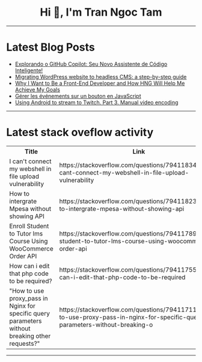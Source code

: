 <h1 align="center">Hi 👋, I'm Tran Ngoc Tam</h1>

---

# Latest Blog Posts 
<!-- BLOG-POST-LIST:START -->
- [Explorando o GitHub Copilot: Seu Novo Assistente de Código Inteligente!](https://dev.to/regina_celiacordeiromou/explorando-o-github-copilot-seu-novo-assistente-de-codigo-inteligente-3k9n)
- [Migrating WordPress website to headless CMS: a step-by-step guide](https://dev.to/flotiq/migrating-wordpress-website-to-headless-cms-a-step-by-step-guide-ec1)
- [Why I Want to Be a Front-End Developer and How HNG Will Help Me Achieve My Goals](https://dev.to/jayzwillz/why-i-want-to-be-a-front-end-developer-and-how-hng-will-help-me-achieve-my-goals-303d)
- [Gérer les événements sur un bouton en JavaScript](https://dev.to/mdytrl/gerer-les-evenements-sur-un-bouton-en-javascript-31gp)
- [Using Android to stream to Twitch. Part 3. Manual video encoding](https://dev.to/theplebdev/using-android-to-stream-to-twitch-part-3-manual-video-encoding-mj4)
<!-- BLOG-POST-LIST:END -->

---

# Latest stack oveflow activity
<table>
  <tr><th>Title</th><th>Link</th></tr>
  <!-- STACKOVERFLOW:START --><tr><td>I can&#39;t connect my webshell in file upload vulnerability</td><td>https://stackoverflow.com/questions/79411834/i-cant-connect-my-webshell-in-file-upload-vulnerability</td></tr><tr><td>How to intergrate Mpesa without showing API</td><td>https://stackoverflow.com/questions/79411823/how-to-intergrate-mpesa-without-showing-api</td></tr><tr><td>Enroll Student to Tutor lms Course Using WooCommerce Order API</td><td>https://stackoverflow.com/questions/79411789/enroll-student-to-tutor-lms-course-using-woocommerce-order-api</td></tr><tr><td>How can i edit that php code to be required?</td><td>https://stackoverflow.com/questions/79411755/how-can-i-edit-that-php-code-to-be-required</td></tr><tr><td>&quot;How to use proxy_pass in Nginx for specific query parameters without breaking other requests?&quot;</td><td>https://stackoverflow.com/questions/79411711/how-to-use-proxy-pass-in-nginx-for-specific-query-parameters-without-breaking-o</td></tr><!-- STACKOVERFLOW:END -->
</table>

---


